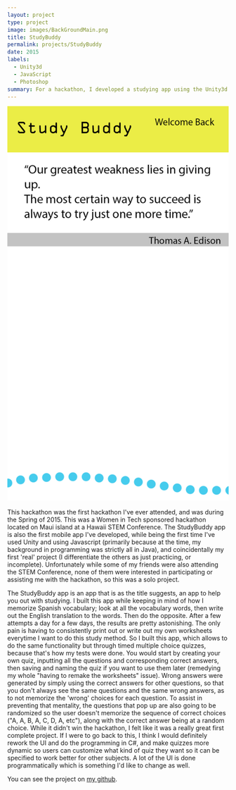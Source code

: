```yaml
---
layout: project
type: project
image: images/BackGroundMain.png
title: StudyBuddy
permalink: projects/StudyBuddy
date: 2015
labels:
  - Unity3d
  - JavaScript
  - Photoshop
summary: For a hackathon, I developed a studying app using the Unity3d framework and JavaScript as the language. The app is more aimed for language or math, as I've personally used it to study Spanish.
---
```


<div class="ui small rounded images">
  <img class="ui image" src="../images/BackGroundMain.png">
</div>

This hackathon was the first hackathon I've ever attended, and was during the Spring of 2015. This was a Women in Tech sponsored hackathon located on Maui island at a Hawaii STEM Conference. The StudyBuddy app is also the first mobile app I've developed, while being the first time I've used Unity and using Javascript (primarily because at the time, my background in programming was strictly all in Java), and coincidentally my first 'real' project (I differentiate the others as just practicing, or incomplete).
Unfortunately while some of my friends were also attending the STEM Conference, none of them were interested in participating or assisting me with the hackathon, so this was a solo project.

The StudyBuddy app is an app that is as the title suggests, an app to help you out with studying. I built this app while keeping in mind of how I memorize Spanish vocabulary; look at all the vocabulary words, then write out the English translation to the words. Then do the opposite. After a few attempts a day for a few days, the results are pretty astonishing. The only pain is having to consistently print out or write out my own worksheets everytime I want to do this study method.
So I built this app, which allows to do the same functionality but through timed multiple choice quizzes, because that's how my tests were done. You would start by creating your own quiz, inputting all the questions and corresponding correct answers, then saving and naming the quiz if you want to use them later (remedying my whole "having to remake the worksheets" issue). Wrong answers were generated by simply using the correct answers for other questions, so that you don't always see the same questions and the same wrong answers, as to not memorize the 'wrong' choices for each question. To assist in preventing that mentality, the questions that pop up are also going to be randomized so the user doesn't memorize the sequence of correct choices ("A, A, B, A, C, D, A, etc"), along with the correct answer being at a random choice.
While it didn't win the hackathon, I felt like it was a really great first complete project. If I were to go back to this, I think I would definitely rework the UI and do the programming in C#, and make quizzes more dynamic so users can customize what kind of quiz they want so it can be specified to work better for other subjects. A lot of the UI is done programmatically which is something I'd like to change as well.

You can see the project on [my github](https://github.com/SenderJosh/StudyBuddy-Unity-App).



